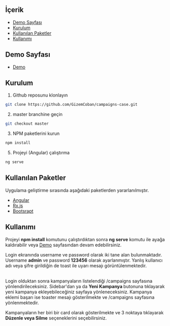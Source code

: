 <!-- TABLE OF CONTENTS -->

## İçerik
- [Demo Sayfası](#demo-sayfası)
- [Kurulum](#kurulum)
- [Kullanılan Paketler](#kullanılan-paketler)
- [Kullanımı](#kullanımı)

## Demo Sayfası
- [Demo](https://campaigns-case.netlify.app/)
## Kurulum

1. Github reposunu klonlayın

```sh
git clone https://github.com/GizemCoban/campaigns-case.git
```

2. master branchine geçin

```sh
git checkout master
```

3. NPM paketlerini kurun

```sh
npm install
```

5. Projeyi (Angular) çalıştırma

```sh
ng serve
```

## Kullanılan Paketler

Uygulama geliştirme sırasında aşağıdaki paketlerden yararlanılmıştır.

- [Angular](https://angular.io/)
- [Rx.js](https://rxjs.dev/)
- [Bootsrapt](https://getbootstrap.com/)


<!-- USAGE EXAMPLES -->

## Kullanımı

Projeyi <b>npm install</b> komutunu çalıştırdıktan sonra <b>ng serve</b> komutu ile ayağa kaldırabilir veya [Demo](https://campaigns-case.netlify.app/) sayfasından devam edebilirsiniz.


Login ekranında username ve password olarak iki tane alan bulunmaktadır. Username <b>admin</b> ve password <b>123456</b> olarak ayarlanmıştır. Yanlış kullanıcı adı veya şifre girildiğin de toast ile uyarı mesajı görüntülenmektedir. <br/> <br/>

Login olduktan sonra kampanyaların listelendiği /campaigns sayfasına yönlendirileceksiniz. Sidebar'dan ya da 
<b>Yeni Kampanya </b> butonuna tıklayarak yeni kampanya ekleyebileceğiniz sayfaya yönleneceksiniz. Kampanya eklemi başarı ise toaster mesajı gösterilmekte ve  /campaigns sayfasına yönlenmektedir.

Kampanyaların her biri bir card olarak gösterilmekte ve 3 noktaya tıklayarak <b>Düzenle veya Silme</b> seçeneklerini seçebilirsiniz.
